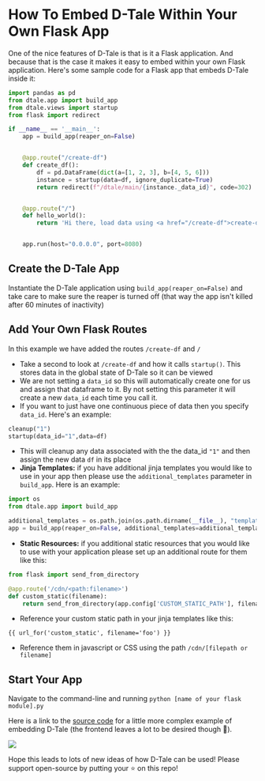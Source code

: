 # How To Embed D-Tale Within Your Own Flask App

One of the nice features of D-Tale is that is it a Flask application.  And because that is the case it makes it easy to embed within your own Flask application.  Here's some sample code for a Flask app that embeds D-Tale inside it:
```python
import pandas as pd
from dtale.app import build_app
from dtale.views import startup
from flask import redirect

if __name__ == '__main__':
    app = build_app(reaper_on=False)


    @app.route("/create-df")
    def create_df():
        df = pd.DataFrame(dict(a=[1, 2, 3], b=[4, 5, 6]))
        instance = startup(data=df, ignore_duplicate=True)
        return redirect(f"/dtale/main/{instance._data_id}", code=302)


    @app.route("/")
    def hello_world():
        return 'Hi there, load data using <a href="/create-df">create-df</a>'


    app.run(host="0.0.0.0", port=8080)

```

## Create the D-Tale App

Instantiate the D-Tale application using `build_app(reaper_on=False)` and take care to make sure the reaper is turned off (that way the app isn't killed after 60 minutes of inactivity)

## Add Your Own Flask Routes
In this example we have added the routes `/create-df` and `/`

* Take a second to look at `/create-df` and how it calls `startup()`.  This stores data in the global state of D-Tale so it can be viewed
* We are not setting a `data_id` so this will automatically create one for us and assign that dataframe to it.  By not setting this parameter it will create a new `data_id` each time you call it.
* If you want to just have one continuous piece of data then you specify `data_id`.  Here's an example:
```python
cleanup("1")
startup(data_id="1",data=df)
```
* This will cleanup any data associated with the the data_id `"1"` and then assign the new data `df` in its place
* **Jinja Templates:** if you have additional jinja templates you would like to use in your app then please use the `additional_templates` parameter in `build_app`.  Here is an example:
```python
import os
from dtale.app import build_app

additional_templates = os.path.join(os.path.dirname(__file__), "templates")
app = build_app(reaper_on=False, additional_templates=additional_templates)
```
* **Static Resources:** if you additional static resources that you would like to use with your application please set up an additional route for them like this:
```python
from flask import send_from_directory

@app.route('/cdn/<path:filename>')
def custom_static(filename):
    return send_from_directory(app.config['CUSTOM_STATIC_PATH'], filename)
```
* Reference your custom static path in your jinja templates like this:
```jinja2
{{ url_for('custom_static', filename='foo') }}
```
* Reference them in javascript or CSS using the path `/cdn/[filepath or filename]`

## Start Your App

Navigate to the command-line and running `python [name of your flask module].py`

Here is a link to the [source code](https://github.com/man-group/dtale/tree/master/docs/embedded_dtale) for a little more complex example of embedding D-Tale (the frontend leaves a lot to be desired though :rofl:).

[![](http://img.youtube.com/vi/qOGkpcOSGNA/0.jpg)](http://www.youtube.com/watch?v=qOGkpcOSGNA "Embedded D-Tale")

Hope this leads to lots of new ideas of how D-Tale can be used! Please support open-source by putting your :star: on this repo!
